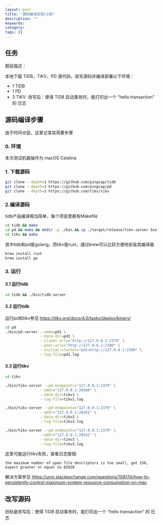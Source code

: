 ```yaml
---
layout: post
title: "源码编译实验tidb"
description: ""
keywords:
category:
tags: []
---
```


## 任务

题目描述：

本地下载 TiDB，TiKV，PD 源代码，改写源码并编译部署以下环境：
* 1 TiDB
* 1 PD
* 3 TiKV 
改写后：使得 TiDB 启动事务时，能打印出一个 “hello transaction” 的 日志

## 源码编译步骤

由于时间仓促，这里记录其简要步骤

### 0. 环境

本次测试机器操作为 macOS Catalina

### 1. 下载源码

```sh
git clone --depth=1 https://github.com/pingcap/tidb
git clone --depth=1 https://github.com/pingcap/pd
git clone --depth=1 https://github.com/tikv/tikv
```

### 2.编译源码

tidb产品编译相当简单，每个项目里都有Makefile

```sh
cd tidb && make
cd pd && make && mkdir -p ./bin && cp ./target/release/tikv-server bin
cd tikv && make
```

其中tidb和pd是golang，而tikv是rust，通过brew可以比较方便地安装其编译器

```sh
brew install rust
brew install go
```

### 3. 运行

#### 3.1 运行tidb

```sh
cd tidb && ./bin/tidb-server
```

#### 3.2 运行tidb

运行pd和tikv参见 <https://tikv.org/docs/4.0/tasks/deploy/binary/>

```sh
cd pd
./bin/pd-server --name=pd1 \
                --data-dir=pd1 \
                --client-urls="http://127.0.0.1:2379" \
                --peer-urls="http://127.0.0.1:2380" \
                --initial-cluster="pd1=http://127.0.0.1:2380" \
                --log-file=pd1.log
```


#### 3.3 运行tikv

```sh
cd tikv

./bin/tikv-server --pd-endpoints="127.0.0.1:2379" \
                --addr="127.0.0.1:20160" \
                --data-dir=tikv1 \
                --log-file=tikv1.log

./bin/tikv-server --pd-endpoints="127.0.0.1:2379" \
                --addr="127.0.0.1:20161" \
                --data-dir=tikv2 \
                --log-file=tikv2.log

./bin/tikv-server --pd-endpoints="127.0.0.1:2379" \
                --addr="127.0.0.1:20162" \
                --data-dir=tikv3 \
                --log-file=tikv3.log
```

这里可能运行tikv失败，查看日志报错:

```
the maximum number of open file descriptors is too small, got 256, expect greater or equal to 82920
```

解决方案参见 <https://unix.stackexchange.com/questions/108174/how-to-persistently-control-maximum-system-resource-consumption-on-mac>


## 改写源码

目标是改写后：使得 TiDB 启动事务时，能打印出一个 “hello transaction” 的 日志


